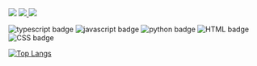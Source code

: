 <img src="https://i.postimg.cc/J7Z4P3cc/lyw.png">

<span>
  <a href="https://github.com/LynnDev0">
    <img src="https://img.shields.io/badge/GitHub-100000?style=for-the-badge&logo=github&logoColor=white"/>
  </a>
</span>
<span>
  <a href="https://discord.gg/teamundo">
    <img src="https://img.shields.io/badge/Discord-7289DA?style=for-the-badge&logo=discord&logoColor=white"/>
  </a>
</span>

![typescript badge](https://img.shields.io/badge/TypeScript-007ACC?style=for-the-badge&logo=typescript&logoColor=white)
![javascript badge](https://img.shields.io/badge/JavaScript-F7DF1E?style=for-the-badge&logo=JavaScript&logoColor=white)
![python badge](https://img.shields.io/badge/Python-14354C?style=for-the-badge&logo=python&logoColor=white)
![HTML badge](https://img.shields.io/badge/HTML-239120?style=for-the-badge&logo=html5&logoColor=white)
![CSS badge](https://img.shields.io/badge/CSS-239120?&style=for-the-badge&logo=css3&logoColor=white)


[![Top Langs](https://github-readme-stats.vercel.app/api/top-langs/?lynndev0=yohan050605)](https://github.com/anuraghazra/github-readme-stats)
